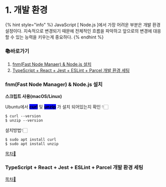 # 1. 개발 환경

{% hint style="info" %}
JavaScript \[ Node.js ]에서 가장 어려운 부분은 개발 환경 설정이다. 지속적으로 변경되기 때문에 전체적인 흐름을 파악하고 앞으로의 변경에 대응할 수 있는 능력을 키우는게 중요하다.
{% endhint %}

### 📚바로가기&#x20;

1. [fnm(Fast Node Manaer) & Node.js 설치](1..md#fnm-fast-node-manager-and-node.js)
2. [TypeScript + React + Jest + ESLint + Parcel 개발 환경 세팅](1..md#typescript-+-react-+-jest-+-eslint-+-parcel)

### fnm(Fast Node Manager) & Node.js 설치

**스크립트 사용(macOS/Linux)**

Ubuntu에서 <mark style="background-color:blue;">**curl**</mark> 및 <mark style="background-color:blue;"></mark> <mark style="background-color:blue;"></mark><mark style="background-color:blue;">**unzip**</mark> <mark style="background-color:blue;"></mark><mark style="background-color:blue;"></mark> 가 설치 되어있는지 확인 👇🏻

```
$ curl --version
$ unzip --version 
```

설치방법👇🏻

```
$ sudo apt install curl
$ sudo apt install unzip
```

[목차🔺](1..md#undefined)

### TypeScript + React + Jest + ESLint + Parcel 개발 환경 세팅

[목차🔺](1..md#undefined)

